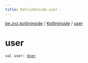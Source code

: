 ```yaml
---
title: KotlinInside.user - 
---
```


[be.zvz.kotlininside](../index.html) / [KotlinInside](index.html) / [user](./user.html)

# user

`val user: `[`User`](../../be.zvz.kotlininside.session.user/-user/index.html)